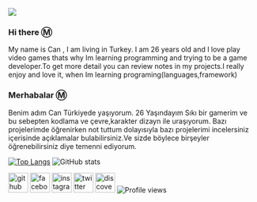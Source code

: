 
![](https://cdn.discordapp.com/attachments/726192658057527377/768782381183401984/1586320.jpg)

### Hi there Ⓜ️
My name is Can , I am living in Turkey. I am 26 years old and I love play video games thats why Im learning programming and trying to be a game developer.To get more detail you can review notes in my projects.I really enjoy and love it, when Im learning programing(languages,framework)


### Merhabalar Ⓜ️
Benim adım Can Türkiyede yaşıyorum.  26 Yaşındayım Sıkı bir gamerim ve bu sebepten kodlama ve çevre,karakter dizayn ile uraşıyorum. Bazı projelerimde öğrenirken not tuttum dolayısıyla bazı projelerimi incelersiniz içerisinde açıklamalar bulabilirsiniz.Ve sizde böylece birşeyler öğrenebilirsiniz diye temenni ediyorum.


[![Top Langs](https://github-readme-stats.vercel.app/api/top-langs/?username=Zeomarino)](https://github.com/anuraghazra/github-readme-stats)
![GitHub stats](https://github-readme-stats.vercel.app/api?username=Zeomarino&show_icons=true&count_private=true)




[<img src='https://cdn.jsdelivr.net/npm/simple-icons@3.0.1/icons/github.svg' alt='github' height='40'>](https://github.com/Zeomarino)  [<img src='https://cdn.jsdelivr.net/npm/simple-icons@3.0.1/icons/facebook.svg' alt='facebook' height='40'>](https://www.facebook.com/TGFCB)  [<img src='https://cdn.jsdelivr.net/npm/simple-icons@3.0.1/icons/instagram.svg' alt='instagram' height='40'>](https://www.instagram.com/zeomarino.offical/)  [<img src='https://cdn.jsdelivr.net/npm/simple-icons@3.0.1/icons/twitter.svg' alt='twitter' height='40'>](https://twitter.com/Tgfcb)  [<img src='https://cdn.jsdelivr.net/npm/simple-icons@3.0.1/icons/discover.svg' alt='discover' height='40'>](https://discord.gg/BUGRWMY) 
![Profile views](https://gpvc.arturio.dev/Zeomarino)  





